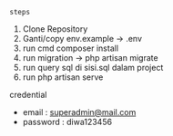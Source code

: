`` steps ``

1. Clone Repository
2. Ganti/copy env.example -> .env
3. run cmd composer install
4. run migration -> php artisan migrate
5. run query sql di sisi.sql dalam project
6. run php artisan serve

credential
 - email : superadmin@mail.com
 - password : diwa123456

